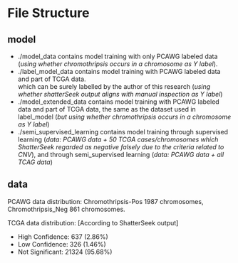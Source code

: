 # File Structure

## model
* ./model_data contains model training with only PCAWG labeled data (*using whether chromothripsis occurs in a chromosome as Y label*).  
* ./label_model_data contains model training with PCAWG labeled data and part of TCGA data.  
which can be surely labelled by the author of this research (*using whether shatterSeek output aligns with manual inspection as Y label*)  
* ./model_extended_data contains model training with PCAWG labeled data and part of TCGA data, the same as the dataset used in label_model (*but using whether chromothripsis occurs in a chromosome as Y label*)
* ./semi_supervised_learning contains model training through supervised learning (*data: PCAWG data + 50 TCGA cases/chromosomes which ShatterSeek regarded as negative falsely due to the criteria related to CNV*), and through semi_supervised learning (*data: PCAWG data + all TCAG data*)


## data
PCAWG data distribution: Chromothripsis-Pos 1987 chromosomes, 
Chromothripsis_Neg 861 chromosomes.  

TCGA data distribution: [According to ShatterSeek output]  
- High Confidence: 637 (2.86%)
- Low Confidence: 326 (1.46%)
- Not Significant: 21324 (95.68%)
